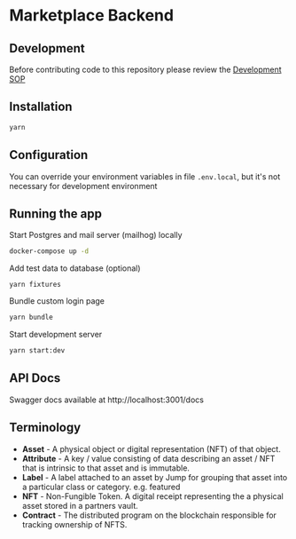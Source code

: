 # Marketplace Backend

## Development

Before contributing code to this repository please review the [Development SOP](DEVELOP.md)

## Installation

```bash
yarn
```

## Configuration

You can override your environment variables in file `.env.local`, but it's not necessary for development environment

## Running the app
Start Postgres and mail server (mailhog) locally
```bash
docker-compose up -d
```

Add test data to database (optional)
```
yarn fixtures
```

Bundle custom login page
```bash
yarn bundle
```

Start development server
```bash
yarn start:dev
```

## API Docs

Swagger docs available at 
http://localhost:3001/docs

## Terminology

- **Asset** - A physical object or digital representation (NFT) of that object.
- **Attribute** - A key / value consisting of data describing an asset / NFT that is intrinsic to that asset and is immutable.
- **Label** - A label attached to an asset by Jump for grouping that asset into a particular class or category.  e.g.  featured
- **NFT** - Non-Fungible Token.  A digital receipt representing the a physical asset stored in a partners vault.
- **Contract** - The distributed program on the blockchain responsible for tracking ownership of NFTS.

